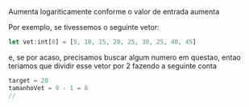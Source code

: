 Aumenta logariticamente conforme o valor de entrada aumenta

Por exemplo, se tivessemos o seguinte vetor:

```ts
let vet:int[8] = [5, 10, 15, 20, 25, 30, 25, 40, 45]
```

e, se por acaso, precisamos buscar algum numero em questao, entao teriamos que dividir esse vetor por 2 fazendo a seguinte conta

```ts
target = 20
tamanhoVet = 9 - 1 = 8
// 
```